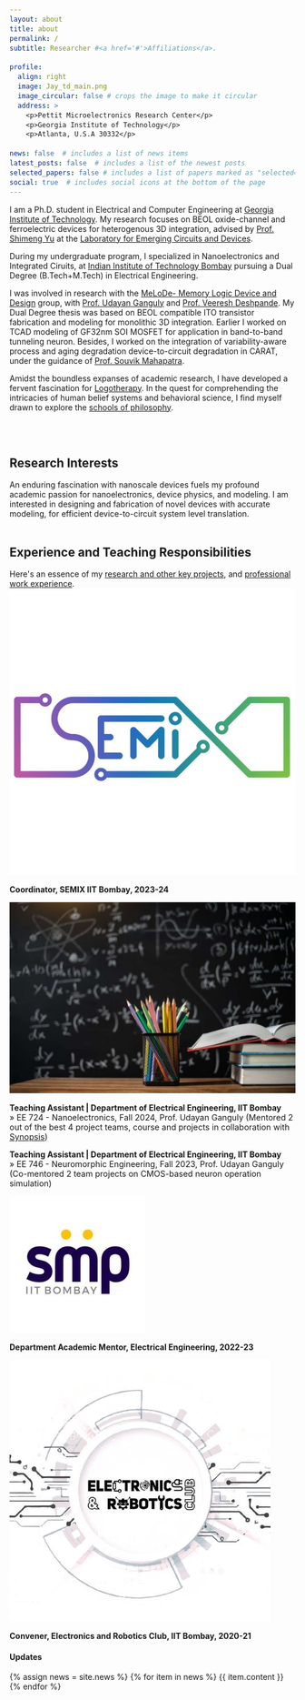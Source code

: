 ```yaml
---
layout: about
title: about
permalink: /
subtitle: Researcher #<a href='#'>Affiliations</a>.

profile:
  align: right
  image: Jay_td_main.png
  image_circular: false # crops the image to make it circular
  address: >
    <p>Pettit Microelectronics Research Center</p>
    <p>Georgia Institute of Technology</p>
    <p>Atlanta, U.S.A 30332</p>

news: false  # includes a list of news items
latest_posts: false  # includes a list of the newest posts
selected_papers: false # includes a list of papers marked as "selected={true}"
social: true  # includes social icons at the bottom of the page
---
```


I am a Ph.D. student in Electrical and Computer Engineering at [Georgia Institute of Technology](https://www.gatech.edu/). My research focuses on BEOL oxide-channel and ferroelectric devices for heterogenous 3D integration, advised by [Prof. Shimeng Yu](https://shimeng.ece.gatech.edu/professor/) at the [Laboratory for Emerging Circuits and Devices](https://shimeng.ece.gatech.edu/).

During my undergraduate program, I specialized in Nanoelectronics and Integrated Ciruits, at [Indian Institute of Technology Bombay](https://www.iitb.ac.in/) pursuing a Dual Degree (B.Tech+M.Tech) in Electrical Engineering. 

I was involved in research with the [MeLoDe- Memory Logic Device and Design](https://nanomemorylogic.wordpress.com/) group, with [Prof. Udayan Ganguly](https://www.ee.iitb.ac.in/web/people/faculty/home/udayan) and [Prof. Veeresh Deshpande](https://www.ee.iitb.ac.in/web/people/veeresh-deshpande/). My Dual Degree thesis was based on BEOL compatible ITO transistor fabrication and modeling for monolithic 3D integration. Earlier I worked on TCAD modeling of GF32nm SOI MOSFET for application in band-to-band tunneling neuron. Besides, I worked on the integration of variability-aware process and aging degradation device-to-circuit degradation in CARAT, under the guidance of [Prof. Souvik Mahapatra](https://www.ee.iitb.ac.in/wiki/faculty/souvik). 

Amidst the boundless expanses of academic research, I have developed a fervent fascination for [Logotherapy](https://en.wikipedia.org/wiki/Logotherapy). In the quest for comprehending the intricacies of human belief systems and behavioral science, I find myself drawn to explore the [schools of philosophy](https://bigthink.com/thinking/10-schools-of-philosophy-and-why-you-should-know-them/).
 <!-- Through the exploration of device physics, intricate design, and precise fabrication, we are actively engaged in advancing the realm of advanced computing.  -->

<br>
<br>

<h2><strong>Research</strong> Interests</h2>
An enduring fascination with nanoscale devices fuels my profound academic passion for nanoelectronics, device physics, and modeling.
I am interested in designing and fabrication of novel devices with accurate modeling, for efficient device-to-circuit system level translation.

<br>
<br>


<h2><strong>Experience</strong> and Teaching Responsibilities</h2>
Here's an essence of my <a href="{{ 'projects' | relative_url }}">research and other key projects</a>, and <a href="{{ 'work' | relative_url }}">professional work experience</a>. 

<br>

<div class="work"> 

  <div class="work-item">
    <div class="work-bubble-with-date">
      <img src="/assets/img/Semix.jpg" class="work-bubble" />
    </div>
    <p class="work-text">
      <strong> Coordinator, SEMIX IIT Bombay, 2023-24</strong> <br/>
    </p>
  </div>

  <div class="work-item">
    <div class="work-bubble-with-date">
      <img src="/assets/img/teaching.jpg" class="work-bubble" />
    </div>
    <p class="work-text">
      <strong>Teaching Assistant | Department of Electrical Engineering, IIT Bombay</strong> <br/>
      <span style="font-size: 0.9rem">
        » EE 724 - Nanoelectronics, Fall 2024, Prof. Udayan Ganguly (Mentored 2 out of the best 4 project teams, course and projects in collaboration with <a href= "https://www.synopsys.com/">Synopsis</a>)<br>
       </span>
    </p>
    <p class="work-text">
      <strong>Teaching Assistant | Department of Electrical Engineering, IIT Bombay</strong> <br/>
      <span style="font-size: 0.9rem">
        » EE 746 - Neuromorphic Engineering, Fall 2023, Prof. Udayan Ganguly (Co-mentored 2 team projects on CMOS-based neuron operation simulation)<br>
       </span>
    </p>
  </div>

  <div class="work-item vertical-center-text">
    <div class="work-bubble-with-date">
      <img src="/assets/img/smp.jpg" class="work-bubble" />
    </div>
    <p class="work-text">
      <strong>Department Academic Mentor, Electrical Engineering, 2022-23</strong> <br/>
    </p>
  </div>

  <div class="work-item vertical-center-text">
    <div class="work-bubble-with-date">
      <img src="/assets/img/erc.jpeg" class="work-bubble" />
    </div>
    <p class="work-text">
      <strong>Convener, Electronics and Robotics Club, IIT Bombay, 2020-21</strong> <br/>
    </p>
  </div>

</div>


<h4>Updates</h4>
<div class="news">
  {% assign news = site.news %}
  {% for item in news %}
  {{ item.content }}
  {% endfor %}
</div>
<br>